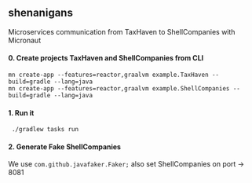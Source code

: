 ## shenanigans
Microservices communication from TaxHaven to ShellCompanies with Micronaut
#### 0. Create projects TaxHaven and ShellCompanies from CLI
```
mn create-app --features=reactor,graalvm example.TaxHaven --build=gradle --lang=java   
mn create-app --features=reactor,graalvm example.ShellCompanies --build=gradle --lang=java   
```
#### 1. Run it
```
 ./gradlew tasks run 
```
#### 2. Generate Fake ShellCompanies
We use `com.github.javafaker.Faker;`
also set ShellCompanies on port -> 8081
```

```